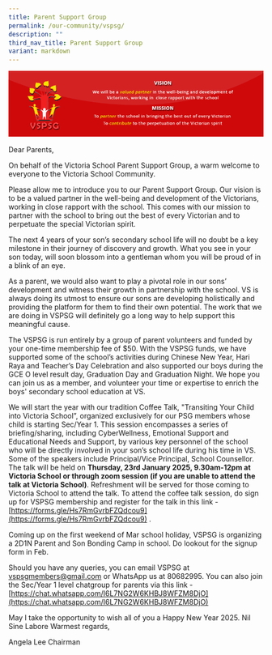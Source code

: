 ```yaml
---
title: Parent Support Group
permalink: /our-community/vspsg/
description: ""
third_nav_title: Parent Support Group
variant: markdown
---
```

![](/images/PSG-Home-Page-Header.gif)

Dear Parents,

On behalf of the Victoria School Parent Support Group, a warm welcome to everyone to the Victoria School Community.

Please allow me to introduce you to our Parent Support Group. Our vision is to be a valued partner in the well-being and development of the Victorians, working in close rapport with the school. This comes with our mission to partner with the school to bring out the best of every Victorian and to perpetuate the special Victorian spirit.

The next 4 years of your son’s secondary school life will no doubt be a key milestone in their journey of discovery and growth. What you see in your son today, will soon blossom into a gentleman whom you will be proud of in a blink of an eye.

As a parent, we would also want to play a pivotal role in our sons’ development and witness their growth in partnership with the school. VS is always doing its utmost to ensure our sons are developing holistically and providing the platform for them to find their own potential. The work that we are doing in VSPSG will definitely go a long way to help support this meaningful cause.

The VSPSG is run entirely by a group of parent volunteers and funded by your one-time membership fee of $50. With the VSPSG funds, we have supported some of the school’s activities during Chinese New Year, Hari Raya and Teacher’s Day Celebration and also supported our boys during the GCE O level result day, Graduation Day and Graduation Night. We hope you can join us as a member, and volunteer your time or expertise to enrich the boys' secondary school education at VS.

We will start the year with our tradition Coffee Talk, "Transiting Your Child into Victoria School”, organized exclusively for our PSG members whose child is starting Sec/Year 1. This session encompasses a series of briefing/sharing, including CyberWellness, Emotional Support and Educational Needs and Support, by various key personnel of the school who will be directly involved in your son’s school life during his time in VS. Some of the speakers include Principal/Vice Principal, School Counsellor. The talk will be held on **Thursday, 23rd January 2025, 9.30am-12pm at Victoria School or through zoom session (if you are unable to attend the talk at Victoria School)**. Refreshment will be served for those coming to Victoria School to attend the talk. To attend the coffee talk session, do sign up for VSPSG membership and register for the talk in this link - [https://forms.gle/Hs7RmGvrbFZQdcou9](https://forms.gle/Hs7RmGvrbFZQdcou9) .

Coming up on the first weekend of Mar school holiday, VSPSG is organizing a 2D1N Parent and Son Bonding Camp in school. Do lookout for the signup form in Feb.

Should you have any queries, you can email VSPSG at [vspsgmembers@gmail.com](mailto:vspsgmembers@gmail.com) or WhatsApp us at 80682995. You can also join the Sec/Year 1 level chatgroup for parents via this link - [https://chat.whatsapp.com/I6L7NG2W6KHBJ8WFZM8DjO](https://chat.whatsapp.com/I6L7NG2W6KHBJ8WFZM8DjO)

May I take the opportunity to wish all of you a Happy New Year 2025. Nil Sine Labore Warmest regards,

Angela Lee 
Chairman